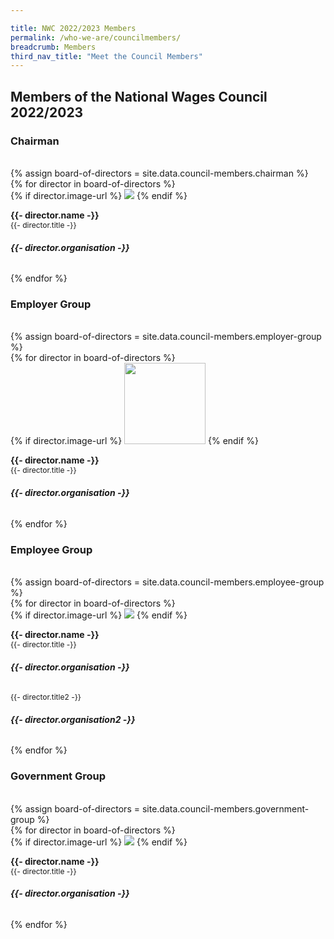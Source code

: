 ```yaml
---

title: NWC 2022/2023 Members
permalink: /who-we-are/councilmembers/
breadcrumb: Members
third_nav_title: "Meet the Council Members"
---
```


## **Members of the National Wages Council 2022/2023**

### **Chairman**
<br>
{% assign board-of-directors = site.data.council-members.chairman %}
<div class="row is-multiline padding--bottom--lg" id="board-of-directors">
  {% for director in board-of-directors %}
    <div class="col is-half person-info-card padding--right">
      <div class="row margin--bottom--xs margin--right">
        <div class="col is-one-third image-col">
          {% if director.image-url %}
            <img class="margin--right--none" src="{{- site.baseurl -}}{{- director.image-url -}}">
          {% endif %}
        </div>
        <div class="col padding--top padding--bottom bg-table-grey">
          <p class="is-marginless padding--top--sm">
            <b>{{- director.name -}}</b><br>
            <small class="is-uppercase" style="font-size: 0.75rem">{{- director.title -}}</small><br>
          </p>
          <h6 class="is-marginless margin--top--xs"><b>{{- director.organisation -}}</b></h6>
        </div>
      </div>
    </div>
  {% endfor %}
</div>

### **Employer Group**
<br>
{% assign board-of-directors = site.data.council-members.employer-group %}
<div class="row is-multiline padding--bottom--lg" id="board-of-directors">
  {% for director in board-of-directors %}
    <div class="col is-half person-info-card padding--right">
      <div class="row margin--bottom--xs margin--right">
        <div class="col is-one-third image-col">
          {% if director.image-url %}
            <img class="margin--right--none" src="{{- site.baseurl -}}{{- director.image-url -}}" style="width:130px;height:130px;" />
          {% endif %}
        </div>
        <div class="col padding--top padding--bottom bg-table-grey">
          <p class="is-marginless padding--top--sm">
            <b>{{- director.name -}}</b><br>
            <small class="is-uppercase" style="font-size: 0.75rem">{{- director.title -}}</small><br>
          </p>
          <h6 class="is-marginless margin--top--xs"><b>{{- director.organisation -}}</b></h6>
        </div>
      </div>
    </div>
  {% endfor %}
</div>

### **Employee Group**
<br>
{% assign board-of-directors = site.data.council-members.employee-group %}
<div class="row is-multiline padding--bottom--lg" id="board-of-directors">
  {% for director in board-of-directors %}
    <div class="col is-half person-info-card padding--right">
      <div class="row margin--bottom--xs margin--right">
        <div class="col is-one-third image-col">
          {% if director.image-url %}
            <img class="margin--right--none" src="{{- site.baseurl -}}{{- director.image-url -}}">
          {% endif %}
        </div>
        <div class="col padding--top padding--bottom bg-table-grey">
          <p class="is-marginless padding--top--sm">
            <b>{{- director.name -}}</b><br>
            <small class="is-uppercase" style="font-size: 0.75rem">{{- director.title -}}</small><br>
          </p>
          <h6 class="is-marginless margin--top--xs"><b>{{- director.organisation -}}</b></h6>
            <small class="is-uppercase" style="font-size: 0.75rem">{{- director.title2 -}}</small><br>
          <h6 class="is-marginless margin--top--xs"><b>{{- director.organisation2 -}}</b></h6>
        </div>
      </div>
    </div>
  {% endfor %}
</div>

### **Government Group**
<br>
{% assign board-of-directors = site.data.council-members.government-group %}
<div class="row is-multiline padding--bottom--lg" id="board-of-directors">
  {% for director in board-of-directors %}
    <div class="col is-half person-info-card padding--right">
      <div class="row margin--bottom--xs margin--right">
        <div class="col is-one-third image-col">
          {% if director.image-url %}
            <img class="margin--right--none" src="{{- site.baseurl -}}{{- director.image-url -}}">
          {% endif %}
        </div>
        <div class="col padding--top padding--bottom bg-table-grey">
          <p class="is-marginless padding--top--sm">
            <b>{{- director.name -}}</b><br>
            <small class="is-uppercase" style="font-size: 0.75rem">{{- director.title -}}</small><br>
          </p>
          <h6 class="is-marginless margin--top--xs"><b>{{- director.organisation -}}</b></h6>
        </div>
      </div>
    </div>
  {% endfor %}
</div>
